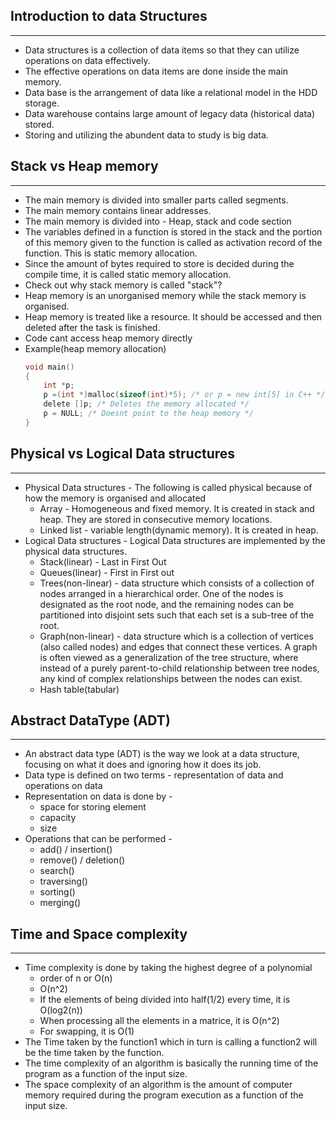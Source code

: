 ## Introduction to data Structures
---
* Data structures is a collection of data items so that they can utilize operations on data effectively.
* The effective operations on data items are done inside the main memory.
* Data base is the arrangement of data like a relational model in the HDD storage.
* Data warehouse contains large amount of legacy data (historical data) stored.
* Storing and utilizing the abundent data to study is big data.

## Stack vs Heap memory
---
* The main memory is divided into smaller parts called segments.
* The main memory contains linear addresses.
* The main memory is divided into - Heap, stack and code section
* The variables defined in a function is stored in the stack and the portion of this memory given to the function is called as activation record of the function. This is static memory allocation.
* Since the amount of bytes required to store is decided during the compile time, it is called static memory allocation.
* Check out why stack memory is called "stack"?
* Heap memory is an unorganised memory while the stack memory is organised.
* Heap memory is treated like a resource. It should be accessed and then deleted after the task is finished.
* Code cant access heap memory directly
* Example(heap memory allocation)
    ```C
    void main()
    {
        int *p;
        p =(int *)malloc(sizeof(int)*5); /* or p = new int[5] in C++ */
        delete []p; /* Deletes the memory allocated */
        p = NULL; /* Doesnt point to the heap memory */
    }
    ```
## Physical vs Logical Data structures
---
* Physical Data structures - The following is called physical because of how the memory is organised and allocated
    * Array - Homogeneous and fixed memory. It is created in stack and heap. They are stored in consecutive memory locations.
    * Linked list - variable length(dynamic memory). It is created in heap.
* Logical Data structures - Logical Data structures are implemented by the physical data structures.
    * Stack(linear) - Last in First Out
    * Queues(linear) - First in First out
    * Trees(non-linear) - data structure which consists of a collection of nodes arranged in a hierarchical order. One of the nodes is designated as the root node, and the remaining nodes can be partitioned into disjoint sets such that each set is a sub-tree of the root.
    * Graph(non-linear) - data structure which is a collection of vertices (also called nodes) and edges that connect these vertices. A graph is often viewed as a generalization of the tree structure, where instead of a purely parent-to-child relationship between tree nodes, any kind of complex relationships between the nodes can exist.
    * Hash table(tabular)

## Abstract DataType (ADT)
---
* An abstract data type (ADT) is the way we look at a data structure, focusing on what it does and ignoring how it does its job.
* Data type is defined on two terms - representation of data and operations on data
* Representation on data is done by - 
    * space for storing element
    * capacity
    * size
* Operations that can be performed - 
    * add() / insertion()
    * remove() / deletion()
    * search()
    * traversing()
    * sorting()
    * merging()
## Time and Space complexity
---
* Time complexity is done by taking the highest degree of a polynomial
    * order of n or O(n)
    * O(n^2)
    * If the elements of being divided into half(1/2) every time, it is O(log2(n))
    * When processing all the elements in a matrice, it is O(n^2)
    * For swapping, it is O(1)
* The Time taken by the function1 which in turn is calling a function2 will be the time taken by the function.
* The time complexity of an algorithm is basically the running time of the program as a function of the input size.
* The space complexity of an algorithm is the amount of computer memory required during the program execution as a function of the input size.